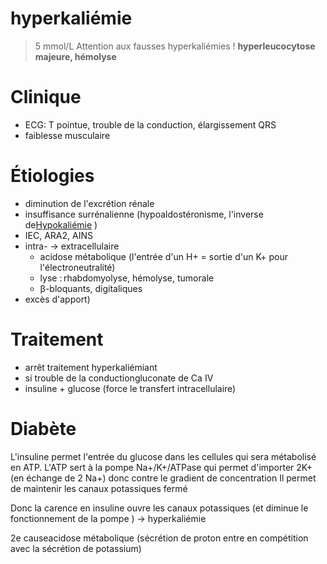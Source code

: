 # hyperkaliémie



> 5 mmol/L
Attention aux fausses hyperkaliémies ! **hyperleucocytose majeure, hémolyse** 


# Clinique


- ECG: T pointue, trouble de la conduction, élargissement QRS 
- faiblesse musculaire 


# Étiologies


- diminution de l'excrétion rénale 
- insuffisance surrénalienne (hypoaldostéronisme, l'inverse de[Hypokaliémie](#hypokalic3a9mienorgmd) ) 
- IEC, ARA2, AINS 
- intra- -> extracellulaire 
    - acidose métabolique (l'entrée d'un H+ = sortie d'un K+ pour l'électroneutralité) 
    - lyse : rhabdomyolyse, hémolyse, tumorale 
    - β-bloquants, digitaliques 
- excès d'apport) 


# Traitement


- arrêt traitement hyperkaliémiant 
- si trouble de la conductiongluconate de Ca IV 
- insuline + glucose (force le transfert intracellulaire) 


# Diabète


L'insuline permet l'entrée du glucose dans les cellules qui sera métabolisé en ATP.
L'ATP sert à la pompe Na+/K+/ATPase qui permet d'importer 2K+ (en échange de 2 Na+) donc contre le gradient de concentration
Il permet de maintenir les canaux potassiques fermé 

Donc la carence en insuline ouvre les canaux potassiques (et diminue le fonctionnement de la pompe ) -> hyperkaliémie 

2e causeacidose métabolique (sécrétion de proton entre en compétition avec la sécrétion de potassium) 

